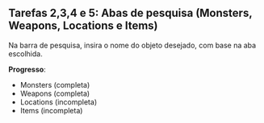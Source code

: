 <h2><b>Tarefas 2,3,4 e 5: Abas de pesquisa (Monsters, Weapons, Locations e Items)</b></h2>

Na barra de pesquisa, insira o nome do objeto desejado, com base na aba escolhida.

<b>Progresso</b>:
- Monsters (completa)
- Weapons (completa)
- Locations (incompleta)
- Items (incompleta)
